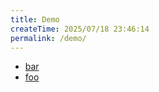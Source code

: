 ```yaml
---
title: Demo
createTime: 2025/07/18 23:46:14
permalink: /demo/
---
```


- [bar](./bar.md)
- [foo](./foo.md)
